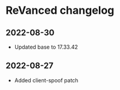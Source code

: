 # ReVanced changelog

## 2022-08-30
- Updated base to 17.33.42

## 2022-08-27
- Added client-spoof patch
